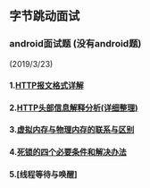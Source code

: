 ## 字节跳动面试
### android面试题  (没有android题)
(2019/3/23)  

#### 1.[HTTP报文格式详解](https://www.cnblogs.com/churi/p/3685808.html)

#### 2.[HTTP头部信息解释分析(详细整理)](https://www.cnblogs.com/jiangxiaobo/p/5499488.html)

#### 3.[虚拟内存与物理内存的联系与区别](https://blog.csdn.net/lvyibin890/article/details/82217193)

#### 4.[死锁的四个必要条件和解决办法](https://blog.csdn.net/guaiguaihenguai/article/details/80303835)

#### 5.[线程等待与唤醒]